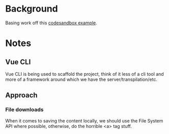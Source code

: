 # Background

Basing work off this [codesandbox example](https://codesandbox.io/s/tiptap-test-zdxmm).

# Notes

## Vue CLI
Vue CLI is being used to scaffold the project, think of it less of a cli tool and more of a framework around which we have the server/transpilation/etc.

## Approach

### File downloads
When it comes to saving the content locally, we should use the File System API where possible, otherwise, do the horrible \<a\> tag stuff.
